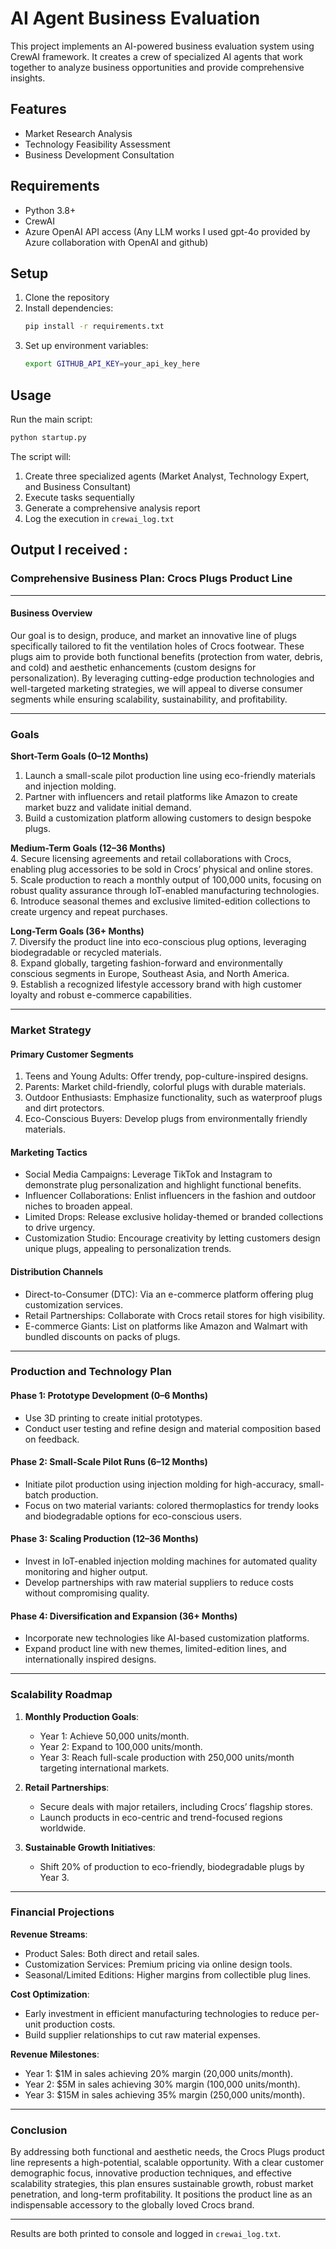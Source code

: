# AI Agent Business Evaluation

This project implements an AI-powered business evaluation system using CrewAI framework. It creates a crew of specialized AI agents that work together to analyze business opportunities and provide comprehensive insights.

## Features

- Market Research Analysis
- Technology Feasibility Assessment
- Business Development Consultation

## Requirements

- Python 3.8+
- CrewAI
- Azure OpenAI API access (Any LLM works I used gpt-4o provided by Azure collaboration with OpenAI and github)

## Setup

1. Clone the repository
2. Install dependencies:
   ```bash
   pip install -r requirements.txt
   ```
3. Set up environment variables:
   ```bash
   export GITHUB_API_KEY=your_api_key_here
   ```

## Usage

Run the main script:

```bash
python startup.py
```

The script will:

1. Create three specialized agents (Market Analyst, Technology Expert, and Business Consultant)
2. Execute tasks sequentially
3. Generate a comprehensive analysis report
4. Log the execution in `crewai_log.txt`

## Output I received :

### Comprehensive Business Plan: Crocs Plugs Product Line

---

#### **Business Overview**

Our goal is to design, produce, and market an innovative line of plugs specifically tailored to fit the ventilation holes of Crocs footwear. These plugs aim to provide both functional benefits (protection from water, debris, and cold) and aesthetic enhancements (custom designs for personalization). By leveraging cutting-edge production technologies and well-targeted marketing strategies, we will appeal to diverse consumer segments while ensuring scalability, sustainability, and profitability.

---

### **Goals**

**Short-Term Goals (0–12 Months)**

1. Launch a small-scale pilot production line using eco-friendly materials and injection molding.
2. Partner with influencers and retail platforms like Amazon to create market buzz and validate initial demand.
3. Build a customization platform allowing customers to design bespoke plugs.

**Medium-Term Goals (12–36 Months)**  
4. Secure licensing agreements and retail collaborations with Crocs, enabling plug accessories to be sold in Crocs’ physical and online stores.  
5. Scale production to reach a monthly output of 100,000 units, focusing on robust quality assurance through IoT-enabled manufacturing technologies.  
6. Introduce seasonal themes and exclusive limited-edition collections to create urgency and repeat purchases.

**Long-Term Goals (36+ Months)**  
7. Diversify the product line into eco-conscious plug options, leveraging biodegradable or recycled materials.  
8. Expand globally, targeting fashion-forward and environmentally conscious segments in Europe, Southeast Asia, and North America.  
9. Establish a recognized lifestyle accessory brand with high customer loyalty and robust e-commerce capabilities.

---

### **Market Strategy**

#### **Primary Customer Segments**

1. Teens and Young Adults: Offer trendy, pop-culture-inspired designs.
2. Parents: Market child-friendly, colorful plugs with durable materials.
3. Outdoor Enthusiasts: Emphasize functionality, such as waterproof plugs and dirt protectors.
4. Eco-Conscious Buyers: Develop plugs from environmentally friendly materials.

#### **Marketing Tactics**

- Social Media Campaigns: Leverage TikTok and Instagram to demonstrate plug personalization and highlight functional benefits.
- Influencer Collaborations: Enlist influencers in the fashion and outdoor niches to broaden appeal.
- Limited Drops: Release exclusive holiday-themed or branded collections to drive urgency.
- Customization Studio: Encourage creativity by letting customers design unique plugs, appealing to personalization trends.

#### **Distribution Channels**

- Direct-to-Consumer (DTC): Via an e-commerce platform offering plug customization services.
- Retail Partnerships: Collaborate with Crocs retail stores for high visibility.
- E-commerce Giants: List on platforms like Amazon and Walmart with bundled discounts on packs of plugs.

---

### **Production and Technology Plan**

#### **Phase 1: Prototype Development** (0–6 Months)

- Use 3D printing to create initial prototypes.
- Conduct user testing and refine design and material composition based on feedback.

#### **Phase 2: Small-Scale Pilot Runs** (6–12 Months)

- Initiate pilot production using injection molding for high-accuracy, small-batch production.
- Focus on two material variants: colored thermoplastics for trendy looks and biodegradable options for eco-conscious users.

#### **Phase 3: Scaling Production** (12–36 Months)

- Invest in IoT-enabled injection molding machines for automated quality monitoring and higher output.
- Develop partnerships with raw material suppliers to reduce costs without compromising quality.

#### **Phase 4: Diversification and Expansion** (36+ Months)

- Incorporate new technologies like AI-based customization platforms.
- Expand product line with new themes, limited-edition lines, and internationally inspired designs.

---

### **Scalability Roadmap**

1. **Monthly Production Goals**:

   - Year 1: Achieve 50,000 units/month.
   - Year 2: Expand to 100,000 units/month.
   - Year 3: Reach full-scale production with 250,000 units/month targeting international markets.

2. **Retail Partnerships**:

   - Secure deals with major retailers, including Crocs’ flagship stores.
   - Launch products in eco-centric and trend-focused regions worldwide.

3. **Sustainable Growth Initiatives**:
   - Shift 20% of production to eco-friendly, biodegradable plugs by Year 3.

---

### **Financial Projections**

**Revenue Streams**:

- Product Sales: Both direct and retail sales.
- Customization Services: Premium pricing via online design tools.
- Seasonal/Limited Editions: Higher margins from collectible plug lines.

**Cost Optimization**:

- Early investment in efficient manufacturing technologies to reduce per-unit production costs.
- Build supplier relationships to cut raw material expenses.

**Revenue Milestones**:

- Year 1: $1M in sales achieving 20% margin (20,000 units/month).
- Year 2: $5M in sales achieving 30% margin (100,000 units/month).
- Year 3: $15M in sales achieving 35% margin (250,000 units/month).

---

### **Conclusion**

By addressing both functional and aesthetic needs, the Crocs Plugs product line represents a high-potential, scalable opportunity. With a clear customer demographic focus, innovative production techniques, and effective scalability strategies, this plan ensures sustainable growth, robust market penetration, and long-term profitability. It positions the product line as an indispensable accessory to the globally loved Crocs brand.

---

Results are both printed to console and logged in `crewai_log.txt`.
